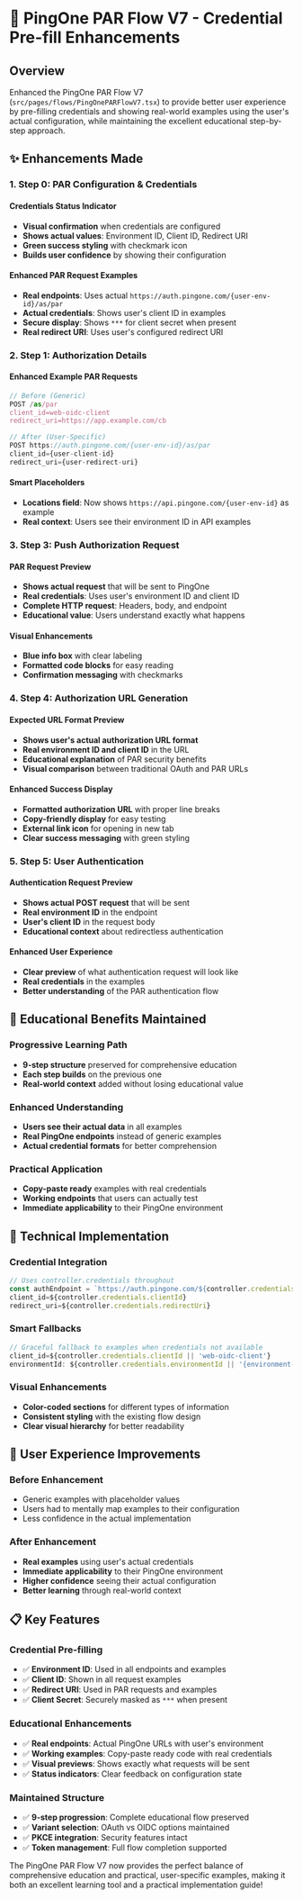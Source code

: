 # 🔐 PingOne PAR Flow V7 - Credential Pre-fill Enhancements

## Overview
Enhanced the PingOne PAR Flow V7 (`src/pages/flows/PingOnePARFlowV7.tsx`) to provide better user experience by pre-filling credentials and showing real-world examples using the user's actual configuration, while maintaining the excellent educational step-by-step approach.

## ✨ Enhancements Made

### 1. **Step 0: PAR Configuration & Credentials**

#### **Credentials Status Indicator**
- **Visual confirmation** when credentials are configured
- **Shows actual values**: Environment ID, Client ID, Redirect URI
- **Green success styling** with checkmark icon
- **Builds user confidence** by showing their configuration

#### **Enhanced PAR Request Examples**
- **Real endpoints**: Uses actual `https://auth.pingone.com/{user-env-id}/as/par`
- **Actual credentials**: Shows user's client ID in examples
- **Secure display**: Shows `***` for client secret when present
- **Real redirect URI**: Uses user's configured redirect URI

### 2. **Step 1: Authorization Details**

#### **Enhanced Example PAR Requests**
```typescript
// Before (Generic)
POST /as/par
client_id=web-oidc-client
redirect_uri=https://app.example.com/cb

// After (User-Specific)
POST https://auth.pingone.com/{user-env-id}/as/par
client_id={user-client-id}
redirect_uri={user-redirect-uri}
```

#### **Smart Placeholders**
- **Locations field**: Now shows `https://api.pingone.com/{user-env-id}` as example
- **Real context**: Users see their environment ID in API examples

### 3. **Step 3: Push Authorization Request**

#### **PAR Request Preview**
- **Shows actual request** that will be sent to PingOne
- **Real credentials**: Uses user's environment ID and client ID
- **Complete HTTP request**: Headers, body, and endpoint
- **Educational value**: Users understand exactly what happens

#### **Visual Enhancements**
- **Blue info box** with clear labeling
- **Formatted code blocks** for easy reading
- **Confirmation messaging** with checkmarks

### 4. **Step 4: Authorization URL Generation**

#### **Expected URL Format Preview**
- **Shows user's actual authorization URL format**
- **Real environment ID and client ID** in the URL
- **Educational explanation** of PAR security benefits
- **Visual comparison** between traditional OAuth and PAR URLs

#### **Enhanced Success Display**
- **Formatted authorization URL** with proper line breaks
- **Copy-friendly display** for easy testing
- **External link icon** for opening in new tab
- **Clear success messaging** with green styling

### 5. **Step 5: User Authentication**

#### **Authentication Request Preview**
- **Shows actual POST request** that will be sent
- **Real environment ID** in the endpoint
- **User's client ID** in the request body
- **Educational context** about redirectless authentication

#### **Enhanced User Experience**
- **Clear preview** of what authentication request will look like
- **Real credentials** in the examples
- **Better understanding** of the PAR authentication flow

## 🎯 Educational Benefits Maintained

### **Progressive Learning Path**
- **9-step structure** preserved for comprehensive education
- **Each step builds** on the previous one
- **Real-world context** added without losing educational value

### **Enhanced Understanding**
- **Users see their actual data** in all examples
- **Real PingOne endpoints** instead of generic examples
- **Actual credential formats** for better comprehension

### **Practical Application**
- **Copy-paste ready** examples with real credentials
- **Working endpoints** that users can actually test
- **Immediate applicability** to their PingOne environment

## 🔧 Technical Implementation

### **Credential Integration**
```typescript
// Uses controller.credentials throughout
const authEndpoint = `https://auth.pingone.com/${controller.credentials.environmentId}/as/authorize`;
client_id=${controller.credentials.clientId}
redirect_uri=${controller.credentials.redirectUri}
```

### **Smart Fallbacks**
```typescript
// Graceful fallback to examples when credentials not available
client_id=${controller.credentials.clientId || 'web-oidc-client'}
environmentId: ${controller.credentials.environmentId || '{environment-id}'}
```

### **Visual Enhancements**
- **Color-coded sections** for different types of information
- **Consistent styling** with the existing flow design
- **Clear visual hierarchy** for better readability

## 🚀 User Experience Improvements

### **Before Enhancement**
- Generic examples with placeholder values
- Users had to mentally map examples to their configuration
- Less confidence in the actual implementation

### **After Enhancement**
- **Real examples** using user's actual credentials
- **Immediate applicability** to their PingOne environment
- **Higher confidence** seeing their actual configuration
- **Better learning** through real-world context

## 📋 Key Features

### **Credential Pre-filling**
- ✅ **Environment ID**: Used in all endpoints and examples
- ✅ **Client ID**: Shown in all request examples
- ✅ **Redirect URI**: Used in PAR requests and examples
- ✅ **Client Secret**: Securely masked as `***` when present

### **Educational Enhancements**
- ✅ **Real endpoints**: Actual PingOne URLs with user's environment
- ✅ **Working examples**: Copy-paste ready code with real credentials
- ✅ **Visual previews**: Shows exactly what requests will be sent
- ✅ **Status indicators**: Clear feedback on configuration state

### **Maintained Structure**
- ✅ **9-step progression**: Complete educational flow preserved
- ✅ **Variant selection**: OAuth vs OIDC options maintained
- ✅ **PKCE integration**: Security features intact
- ✅ **Token management**: Full flow completion supported

The PingOne PAR Flow V7 now provides the perfect balance of comprehensive education and practical, user-specific examples, making it both an excellent learning tool and a practical implementation guide!